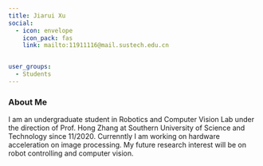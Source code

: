 ```yaml
---
title: Jiarui Xu
social:
  - icon: envelope 
    icon_pack: fas
    link: mailto:11911116@mail.sustech.edu.cn


user_groups:
  - Students
---
```

### About Me
I am an undergraduate student in Robotics and Computer Vision Lab under the direction of Prof. Hong Zhang at Southern University of Science and Technology since 11/2020. Currenntly I am working on hardware acceleration on image processing. My future research interest will be on robot controlling and computer vision.

